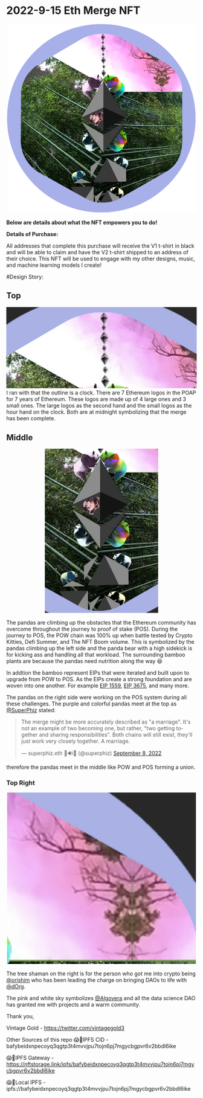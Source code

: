# 2022-9-15 Eth Merge NFT
<p align="center">
     <img src="images/main.png" width="500">
</p>

<b>Below are details about what the NFT empowers you to do!</b>

<b>Details of Purchase:</b>

All addresses that complete this purchase will receive the V1 t-shirt in black and will be able to claim and have the V2 t-shirt shipped to an address of their choice.  This NFT will be used to engage with my other designs, music, and machine learning models I create!

#Design Story:
## Top
<img src="images/Top.png" width="1000">
I ran with that the outline is a clock. There are 7 Ethereum logos in the POAP for 7 years of Ethereum. These logos are made up of 4 large ones and 3 small ones. The large logos as the second hand and the small logos as the hour hand on the clock. Both are at midnight symbolizing that the merge has been complete.  



## Middle
<p align="center">
<img src="images/pandaclimbing.png" width="300" alt="centered">
</p>

The pandas are climbing up the obstacles that the Ethereum community has overcome throughout the journey to proof of stake (POS). During the journey to POS, the POW chain was 100% up when battle tested by Crypto Kitties, Defi Summer, and The NFT Boom volume. This is symbolized by the pandas climbing up the left side and the panda bear with a high sidekick is for kicking ass and handling all that workload.  The surrounding bamboo plants are because the pandas need nutrition along the way :laughing: 

In addtion the bamboo represent EIPs that were iterated and built upon to upgrade from POW to POS. As the EIPs create a strong foundation and are woven into one another. For example [EIP 1559](https://eips.ethereum.org/EIPS/eip-1559), [EIP 3675](https://eips.ethereum.org/EIPS/eip-3675), and many more.

The pandas on the right side were working on the POS system during all these challenges.  The purple and colorful pandas meet at the top as [@SuperPhiz](https://twitter.com/superphiz?s=20&t=DKzXbNYQLIOQP0BpEFLRyw) stated: 

<blockquote class="twitter-tweet"><p lang="en" dir="ltr">The merge might be more accurately described as &quot;a marriage&quot;. It&#39;s not an example of two becoming one, but rather, &quot;two getting together and sharing responsibilities&quot;. Both chains will still exist, they&#39;ll just work very closely together. A marriage.</p>&mdash; superphiz.eth 🦇🔊🐼 (@superphiz) <a href="https://twitter.com/superphiz/status/1567858160790114304?ref_src=twsrc%5Etfw">September 8, 2022</a></blockquote>

therefore the pandas meet in the middle like POW and POS forming a union.



### Top Right
<p align="center">
<img src="images/TreeShaman-pinksky.png" width="500" alt="centered">
</p>

The tree shaman on the right is for the person who got me into crypto being [@orishim](https://twitter.com/orishim?s=20&t=eIYv85skbmPXPl-vUZGLBQ) who has been leading the charge on bringing DAOs to life with [@dOrg](https://twitter.com/dOrg_tech?s=20&t=eIYv85skbmPXPl-vUZGLBQ).



The pink and white sky symbolizes [@Algovera](https://twitter.com/AlgoveraAI?s=20&t=eIYv85skbmPXPl-vUZGLBQ) and all the data science DAO has granted me with projects and a warm community.

Thank you,

Vintage Gold - https://twitter.com/vintagegold3

Other Sources of this repo
😱💨IPFS CID - bafybeidxnpecoyq3qgtp3t4mvvjpu7tojn6pj7mgycbgpvr6v2bbdl6ike

😱💨IPFS Gateway - https://nftstorage.link/ipfs/bafybeidxnpecoyq3qgtp3t4mvvjpu7tojn6pj7mgycbgpvr6v2bbdl6ike

😱💨Local IPFS - ipfs://bafybeidxnpecoyq3qgtp3t4mvvjpu7tojn6pj7mgycbgpvr6v2bbdl6ike
